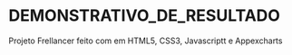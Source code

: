 # DEMONSTRATIVO_DE_RESULTADO
Projeto Frellancer feito com em HTML5, CSS3, Javascriptt e Appexcharts
